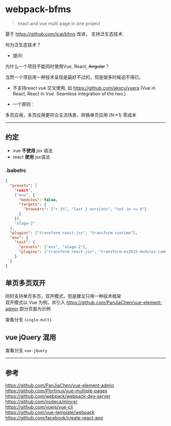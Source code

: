 # webpack-bfms

> react and vue multi page in one project



基于 https://github.com/icai/bfms 改进，
支持泛生态技术.

何为泛生态技术？

- 提问:

为什么一个项目不能同时使用Vue, React, ~~Angular~~？

当然一个项目用一种技术呈现是最好不过的，但是很多时候迫不得已。


- 不支持react vue 交叉使用, 如
https://github.com/akxcv/vuera (Vue in React, React in Vue. Seamless integration of the two.)

 

- 一个原则：

多页应用，多页应用更符合主流场景，转换单页应用 (N->1) 零成本


----

## 约定 


- vue **不使用** jsx 语法  
- react **使用** jsx语法

### .babelrc

```json
{
  "presets": [
    'react',
    ["env", {
      "modules": false,
      "targets": {
        "browsers": ["> 1%", "last 2 versions", "not ie <= 8"]
      }
    }],
    "stage-2"
  ],
  "plugins": ["transform-react-jsx", "transform-runtime"],
  "env": {
    "test": {
      "presets": ["env", "stage-2"],
      "plugins": ["transform-react-jsx", "transform-es2015-modules-commonjs", "dynamic-import-node"]
    }
  }
}

```

## 单页多页双开

同时支持单页多页，双开模式，但是建议只用一种技术框架   
双开模式以 Vue 为例，并引入 https://github.com/PanJiaChen/vue-element-admin  部分页面为示例

查看分支 `single-multi`


## vue jQuery 混用

查看分支 `vue-jQuery`


----

## 参考

https://github.com/PanJiaChen/vue-element-admin  
https://github.com/Plortinus/vue-multiple-pages   
https://github.com/webpack/webpack-dev-server   
https://github.com/nodeca/mincer   
https://github.com/vuejs/vue-cli   
https://github.com/vue-template/webpack   
https://github.com/facebook/create-react-app














